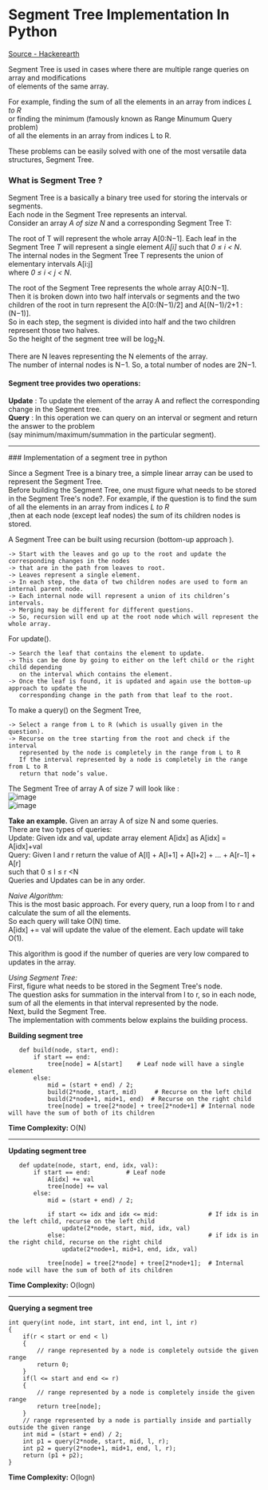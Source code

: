 # Segment Tree Implementation In Python

[Source - Hackerearth](https://www.hackerearth.com/practice/data-structures/advanced-data-structures/segment-trees/tutorial/)  

Segment Tree is used in cases where there are multiple range queries on array and modifications  
of elements of the same array.  

For example, finding the sum of all the elements in an array from indices *L to R*  
or finding the minimum (famously known as Range Minumum Query problem)  
of all the elements in an array from indices L to R.  

These problems can be easily solved with one of the most versatile data structures, Segment Tree.  

### What is Segment Tree ?  

Segment Tree is a basically a binary tree used for storing the intervals or segments.  
Each node in the Segment Tree represents an interval.  
Consider an array *A of size N* and a corresponding Segment Tree T:

The root of T will represent the whole array A[0:N−1].
Each leaf in the Segment Tree *T* will represent a single element *A[i]* such that *0 ≤ i < N*.  
The internal nodes in the Segment Tree T represents the union of elementary intervals A[i:j]  
where *0 ≤ i < j < N*.  

The root of the Segment Tree represents the whole array A[0:N−1].  
Then it is broken down into two half intervals or segments and the two children of the root in turn represent the 
A[0:(N−1)/2] and A[(N−1)/2+1 : (N−1)].  
So in each step, the segment is divided into half and the two children represent those two halves.  
So the height of the segment tree will be log<sub>2</sub>N.  

There are N leaves representing the N elements of the array.  
The number of internal nodes is N−1. So, a total number of nodes are 2N−1.

#### Segment tree provides two operations:
**Update** : To update the element of the array A and reflect the corresponding change in the Segment tree.  
**Query** : In this operation we can query on an interval or segment and return the answer to the problem  
(say minimum/maximum/summation in the particular segment).  
<hr>  
### Implementation of a segment tree in python

Since a Segment Tree is a binary tree, a simple linear array can be used to represent the Segment Tree.  
Before building the Segment Tree, one must figure what needs to be stored in the Segment Tree's node?. 
For example, if the question is to find the sum of all the elements in an array from indices *L to R*  
,then at each node (except leaf nodes) the sum of its children nodes is stored.  

A Segment Tree can be built using recursion (bottom-up approach ).  
```
-> Start with the leaves and go up to the root and update the corresponding changes in the nodes  
-> that are in the path from leaves to root.  
-> Leaves represent a single element.  
-> In each step, the data of two children nodes are used to form an internal parent node.  
-> Each internal node will represent a union of its children’s intervals.  
-> Merging may be different for different questions.  
-> So, recursion will end up at the root node which will represent the whole array.  
```  

For update(). 
```
-> Search the leaf that contains the element to update.  
-> This can be done by going to either on the left child or the right child depending  
   on the interval which contains the element.  
-> Once the leaf is found, it is updated and again use the bottom-up approach to update the  
   corresponding change in the path from that leaf to the root.  
```   

To make a query() on the Segment Tree,  
```
-> Select a range from L to R (which is usually given in the question).  
-> Recurse on the tree starting from the root and check if the interval  
   represented by the node is completely in the range from L to R
   If the interval represented by a node is completely in the range from L to R
   return that node’s value.  
```  

The Segment Tree of array A of size 7 will look like :  
![image](https://he-s3.s3.amazonaws.com/media/uploads/a0c7f90.jpg)   
![image](https://he-s3.s3.amazonaws.com/media/uploads/aad673e.jpg)   

**Take an example.**  Given an array A of size N and some queries.  
There are two types of queries:  
Update: Given idx and val, update array element A[idx] as A[idx] = A[idx]+val  
Query: Given l and r return the value of A[l] + A[l+1] + A[l+2] + … + A[r−1] + A[r]   
such that 0 ≤ l ≤ r <N  
Queries and Updates can be in any order.  

*Naive Algorithm:*  
This is the most basic approach. For every query, run a loop from l to r and calculate the sum of all the elements.  
So each query will take O(N) time.  
A[idx] += val will update the value of the element. Each update will take O(1).  

This algorithm is good if the number of queries are very low compared to updates in the array.  

*Using Segment Tree:*  
First, figure what needs to be stored in the Segment Tree's node.  
The question asks for summation in the interval from l to r, so in each node,  
sum of all the elements in that interval represented by the node.  
Next, build the Segment Tree.  
The implementation with comments below explains the building process.  

**Building segment tree**  
```
   def build(node, start, end):
       if start == end:
           tree[node] = A[start]    # Leaf node will have a single element
       else:
           mid = (start + end) / 2;
           build(2*node, start, mid)     # Recurse on the left child
           build(2*node+1, mid+1, end)  # Recurse on the right child  
           tree[node] = tree[2*node] + tree[2*node+1] # Internal node will have the sum of both of its children
```   
**Time Complexity:** O(N)  
<hr>  

**Updating segment tree**  
```
   def update(node, start, end, idx, val):
       if start == end:          # Leaf node
           A[idx] += val
           tree[node] += val
       else:
           mid = (start + end) / 2;
           
           if start <= idx and idx <= mid:              # If idx is in the left child, recurse on the left child
               update(2*node, start, mid, idx, val)
           else:                                        # if idx is in the right child, recurse on the right child
               update(2*node+1, mid+1, end, idx, val)
               
           tree[node] = tree[2*node] + tree[2*node+1];  # Internal node will have the sum of both of its children
```  
**Time Complexity:** O(logn)  
<hr>  

**Querying a segment tree**  
```
int query(int node, int start, int end, int l, int r)
{
    if(r < start or end < l)
    {
        // range represented by a node is completely outside the given range
        return 0;
    }
    if(l <= start and end <= r)
    {
        // range represented by a node is completely inside the given range
        return tree[node];
    }
    // range represented by a node is partially inside and partially outside the given range
    int mid = (start + end) / 2;
    int p1 = query(2*node, start, mid, l, r);
    int p2 = query(2*node+1, mid+1, end, l, r);
    return (p1 + p2);
}
```  
**Time Complexity:** O(logn)  








